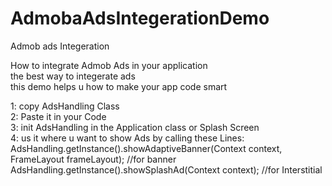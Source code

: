 # AdmobaAdsIntegerationDemo
Admob ads Integeration

How to integrate Admob Ads in your application</br> 
the best way to integerate ads </br>
this demo helps u how to make your app code smart</br>

1: copy AdsHandling Class</br>
2: Paste it in your Code</br>
3: init AdsHandling in the Application class or Splash Screen</br>
4: us it where u want to show Ads by calling these Lines:</br>
  AdsHandling.getInstance().showAdaptiveBanner(Context context, FrameLayout frameLayout); //for banner</br>
  AdsHandling.getInstance().showSplashAd(Context context); //for Interstitial</br>
